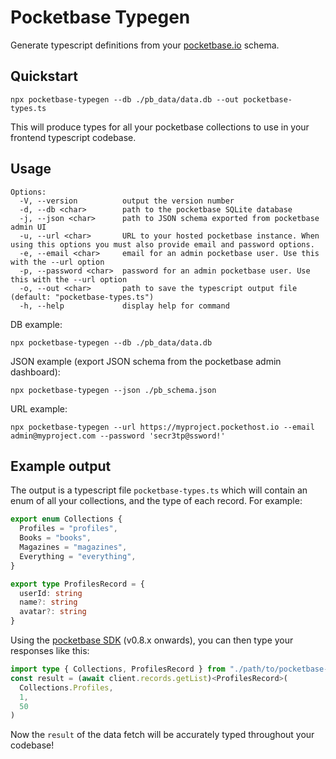 # Pocketbase Typegen

Generate typescript definitions from your [pocketbase.io](https://pocketbase.io/) schema.

## Quickstart

`npx pocketbase-typegen --db ./pb_data/data.db --out pocketbase-types.ts`

This will produce types for all your pocketbase collections to use in your frontend typescript codebase.

## Usage

```
Options:
  -V, --version          output the version number
  -d, --db <char>        path to the pocketbase SQLite database
  -j, --json <char>      path to JSON schema exported from pocketbase admin UI
  -u, --url <char>       URL to your hosted pocketbase instance. When using this options you must also provide email and password options.
  -e, --email <char>     email for an admin pocketbase user. Use this with the --url option
  -p, --password <char>  password for an admin pocketbase user. Use this with the --url option
  -o, --out <char>       path to save the typescript output file (default: "pocketbase-types.ts")
  -h, --help             display help for command
```

DB example:

`npx pocketbase-typegen --db ./pb_data/data.db`

JSON example (export JSON schema from the pocketbase admin dashboard):

`npx pocketbase-typegen --json ./pb_schema.json`

URL example:

`npx pocketbase-typegen --url https://myproject.pockethost.io --email admin@myproject.com --password 'secr3tp@ssword!'`

## Example output

The output is a typescript file `pocketbase-types.ts` which will contain an enum of all your collections, and the type of each record. For example:

```typescript
export enum Collections {
  Profiles = "profiles",
  Books = "books",
  Magazines = "magazines",
  Everything = "everything",
}

export type ProfilesRecord = {
  userId: string
  name?: string
  avatar?: string
}
```

Using the [pocketbase SDK](https://github.com/pocketbase/js-sdk) (v0.8.x onwards), you can then type your responses like this:

```typescript
import type { Collections, ProfilesRecord } from "./path/to/pocketbase-types.ts"
const result = (await client.records.getList)<ProfilesRecord>(
  Collections.Profiles,
  1,
  50
)
```

Now the `result` of the data fetch will be accurately typed throughout your codebase!
